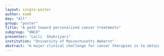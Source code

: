 ```yaml
---
layout: single-poster
author: esmb
day: "All"
group: "poster"
title: "A path toward personalized cancer treatments"
subgroup: "ONCO"
presenter: "Leili  Shahriyari"
institution: "University of Massechusetts Amherst"
abstract: "A major clinical challenge for cancer therapies is to obtain an effective treatment strategy for each patient or at least identify a subset of patients who could beneﬁt from a particular treatment. Since each cancer has its own unique features, it is very important to obtain personalized cancer treatments and ﬁnd a way to tailor treatment strategies for each patient. Recently, mathematical models have been commonly used to discover, validate, and test drugs. Since these models are a complex system of nonlinear equations with many unknown parameters, estimating the values of the model's parameters is extremely difﬁcult. Existing parameter estimation methods for these models often use assembled data from various sources rather than a single curated dataset. These datasets are usually obtained through various biological experiments, in vitro and in vivo animal studies. To arrive at personalized treatments, we need to obtain values of parameters of the model for each patient separately. Since the set of variables of the model includes relative amount of each cell type and cytokines in the tumor, we developed a tumor deconvolution software, which is a combination of recently developed methods, to predict the relative amount of these variables from the gene expression profile of the tumor. The output of the tumor deconvolution software can be used to predict the values of the parameters for each patient. In other words, we propose to use patients’ gene expression data of primary tumor to estimate the values of parameters of the mathematical model for each patient separately, instead of the common approach of assuming these parameters have the same values across all patients and using animal studies to estimate them. This new approach provides us with a unique opportunity to suggest the optimal treatment strategy for each patient and predict the efﬁcacy of each treatment for each patient."
---
```

